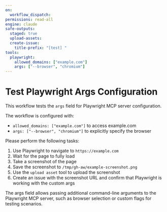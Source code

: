 ```yaml
---
on:
  workflow_dispatch:
permissions: read-all
engine: claude
safe-outputs:
  staged: true
  upload-assets:
  create-issue:
    title-prefix: "[test] "
tools:
  playwright:
    allowed_domains: ["example.com"]
    args: ["--browser", "chromium"]
---
```


# Test Playwright Args Configuration

This workflow tests the `args` field for Playwright MCP server configuration.

The workflow is configured with:
- `allowed_domains: ["example.com"]` to access example.com
- `args: ["--browser", "chromium"]` to explicitly specify the browser

Please perform the following tasks:

1. Use Playwright to navigate to `https://example.com`
2. Wait for the page to fully load
3. Take a screenshot of the page
4. Save the screenshot to `/tmp/gh-aw/example-screenshot.png`
5. Use the `upload asset` tool to upload the screenshot
6. Create an issue with the screenshot URL and confirm that Playwright is working with the custom args

The args field allows passing additional command-line arguments to the Playwright MCP server, such as browser selection or custom flags for testing scenarios.
